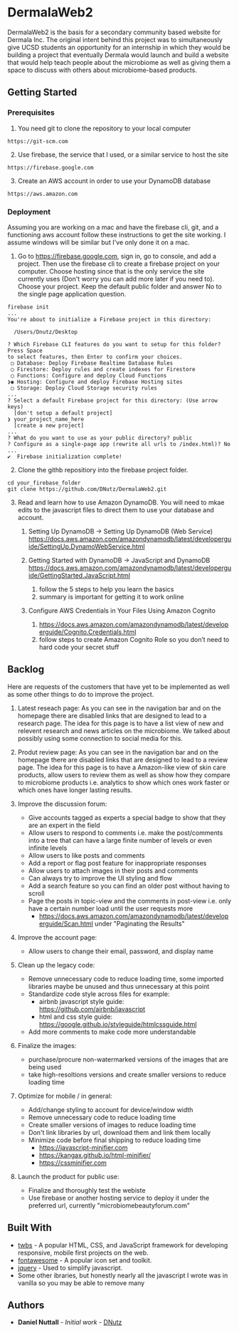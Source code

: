 # DermalaWeb2

DermalaWeb2 is the basis for a secondary community based website for Dermala Inc. The original intent behind this project was to simultaneously give UCSD students an opportunity for an internship in which they would be building a project that eventually Dermala would launch and build a website that would help teach people about the microbiome as well as giving them a space to discuss with others about microbiome-based products.

## Getting Started

### Prerequisites

1) You need git to clone the repository to your local computer
```
https://git-scm.com
```
2) Use firebase, the service that I used, or a similar service to host the site
```
https://firebase.google.com
```
3) Create an AWS account in order to use your DynamoDB database
```
https://aws.amazon.com
```

### Deployment

Assuming you are working on a mac and have the firebase cli, git, and a functioning aws account follow these instructions to get the site working. I assume windows will be similar but I've only done it on a mac.

1) Go to https://firebase.google.com, sign in, go to console, and add a project. Then use the firebase cli to create a firebase project on your computer. Choose hosting since that is the only service the site currently uses (Don't worry you can add more later if you need to). Choose your project. Keep the default public folder and answer No to the single page application question.
```
firebase init
...
You're about to initialize a Firebase project in this directory:

  /Users/Dnutz/Desktop

? Which Firebase CLI features do you want to setup for this folder? Press Space 
to select features, then Enter to confirm your choices. 
 ◯ Database: Deploy Firebase Realtime Database Rules
 ◯ Firestore: Deploy rules and create indexes for Firestore
 ◯ Functions: Configure and deploy Cloud Functions
❯◉ Hosting: Configure and deploy Firebase Hosting sites
 ◯ Storage: Deploy Cloud Storage security rules
...
? Select a default Firebase project for this directory: (Use arrow keys)
  [don't setup a default project] 
❯ your_project_name_here
  [create a new project] 
...
? What do you want to use as your public directory? public
? Configure as a single-page app (rewrite all urls to /index.html)? No
...
✔  Firebase initialization complete!
```
2) Clone the githb repositiory into the firebase project folder.
```
cd your_firebase_folder
git clone https://github.com/DNutz/DermalaWeb2.git
```
3) Read and learn how to use Amazon DynamoDB. You will need to mkae edits to the javascript files to direct them to use your database and account.

    1. Setting Up DynamoDB -> Setting Up DynamoDB (Web Service)
    https://docs.aws.amazon.com/amazondynamodb/latest/developerguide/SettingUp.DynamoWebService.html

    2. Getting Started with DynamoDB -> JavaScript and DynamoDB
    https://docs.aws.amazon.com/amazondynamodb/latest/developerguide/GettingStarted.JavaScript.html
	    1. follow the 5 steps to help you learn the basics
	    2. summary is important for getting it to work online

    3. Configure AWS Credentials in Your Files Using Amazon Cognito 
	    1. https://docs.aws.amazon.com/amazondynamodb/latest/developerguide/Cognito.Credentials.html
	    2. follow steps to create Amazon Cognito Role so you don’t need to hard code your secret stuff

## Backlog

Here are requests of the customers that have yet to be implemented as well as some other things to do to improve the project.
1) Latest reseach page:
    As you can see in the navigation bar and on the homepage there are disabled links that are designed to lead to a research page. The idea for this page is to have a list view of new and relevent research and news articles on the microbiome. We talked about possibly using some connection to social media for this.

2) Produt review page:
    As you can see in the navigation bar and on the homepage there are disabled links that are designed to lead to a review page. The idea for this page is to have a Amazon-like view of skin care products, allow users to review them as well as show how they compare to microbiome products i.e. analytics to show which ones work faster or which ones have longer lasting results.

3) Improve the discussion forum:
    - Give accounts tagged as experts a special badge to show that they are an expert in the field
    - Allow users to respond to comments i.e. make the post/comments into a tree that can have a large finite number of levels or even infinite levels
    - Allow users to like posts and comments
    - Add a report or flag post feature for inappropriate responses
    - Allow users to attach images in their posts and comments
    - Can always try to improve the UI styling and flow
    - Add a search feature so you can find an older post without having to scroll
    - Page the posts in topic-view and the comments in post-view i.e. only have a certain number load until the user requests more
        - https://docs.aws.amazon.com/amazondynamodb/latest/developerguide/Scan.html under "Paginating the Results"

4) Improve the account page:
    - Allow users to change their email, password, and display name

5) Clean up the legacy code:
    - Remove unnecessary code to reduce loading time, some imported libraries maybe be unused and thus unnecessary at this point
    - Standardize code style across files for example:
        - airbnb javascript style guide: https://github.com/airbnb/javascript
        - html and css style guide: https://google.github.io/styleguide/htmlcssguide.html
    - Add more comments to make code more understandable

6) Finalize the images:
    - purchase/procure non-watermarked versions of the images that are being used
    - take high-resoltions versions and create smaller versions to reduce loading time

7) Optimize for mobile / in general:
    - Add/change styling to account for device/window width
    - Remove unnecessary code to reduce loading time
    - Create smaller versions of images to reduce loading time
    - Don't link libraries by url, download them and link them locally
    - Minimize code before final shipping to reduce loading time
        - https://javascript-minifier.com
        - https://kangax.github.io/html-minifier/
        - https://cssminifier.com

8) Launch the product for public use:
    - Finalize and thoroughly test the webiste
    - Use firebase or another hosting service to deploy it under the preferred url, currently "microbiomebeautyforum.com"

## Built With

* [twbs](https://github.com/twbs/bootstrap) - A popular HTML, CSS, and JavaScript framework for developing responsive, mobile first projects on the web.
* [fontawesome](http://fontawesome.io) - A popular icon set and toolkit.
* [jquery](https://jquery.com/) - Used to simplify javascript.
* Some other ibraries, but honestly nearly all the javascript I wrote was in vanilla so you may be able to remove many

## Authors

* **Daniel Nuttall** - *Initial work* - [DNutz](https://github.com/Dnutz)